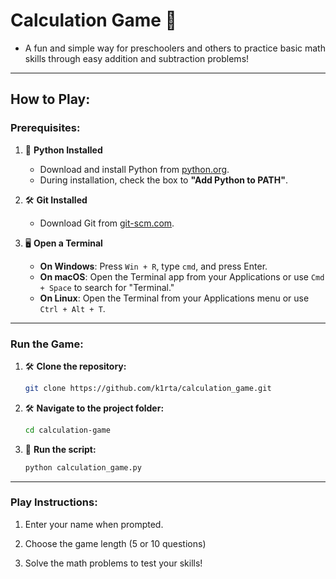 # Calculation Game 🐍

* A fun and simple way for preschoolers and others to practice basic math skills through easy addition and subtraction problems!

---

## How to Play:

### Prerequisites:

1. 🐍 **Python Installed**  
   - Download and install Python from [python.org](https://www.python.org/).  
   - During installation, check the box to **"Add Python to PATH"**.

2. 🛠️ **Git Installed**  
   - Download Git from [git-scm.com](https://git-scm.com/).

3. 🖥️ **Open a Terminal**  
   - **On Windows**: Press `Win + R`, type `cmd`, and press Enter.  
   - **On macOS**: Open the Terminal app from your Applications or use `Cmd + Space` to search for "Terminal."  
   - **On Linux**: Open the Terminal from your Applications menu or use `Ctrl + Alt + T`.

---

### Run the Game:

1. 🛠️ **Clone the repository:**

   ```bash
   git clone https://github.com/k1rta/calculation_game.git
   ```

2.	🛠️ **Navigate to the project folder:**

    ```bash
    cd calculation-game
    ```

3.	🐍 **Run the script:**

    ```bash
    python calculation_game.py
    ```

---

### Play Instructions:

1.	Enter your name when prompted.

2.	Choose the game length (5 or 10 questions)

3.	Solve the math problems to test your skills!
